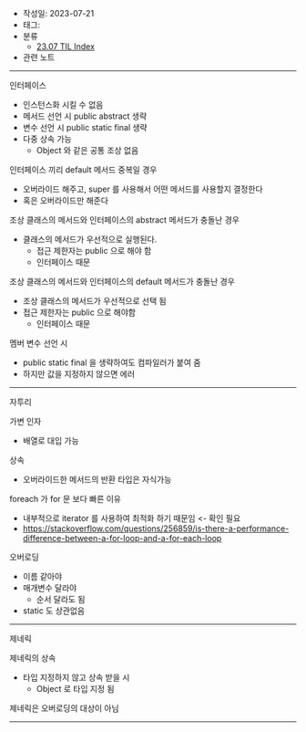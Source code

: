- 작성일: 2023-07-21
- 태그: 
- 분류
    - [23.07 TIL Index](23.07%20TIL%20Index.md)
- 관련 노트

---

인터페이스

- 인스턴스화 시킬 수 없음
- 메서드 선언 시 public abstract 생략
- 변수 선언 시 public static final 생략
- 다중 상속 가능
    - Object 와 같은 공통 조상 없음

인터페이스 끼리 default 메서드 중복일 경우

- 오버라이드 해주고, super 를 사용해서 어떤 메서드를 사용할지 결정한다
- 혹은 오버라이드만 해준다


조상 클래스의 메서드와 인터페이스의 abstract 메서드가 충돌난 경우

- 클래스의 메서드가 우선적으로 실행된다.
    - 접근 제한자는 public 으로 해야 함
    - 인터페이스 때문

조상 클래스의 메서드와 인터페이스의 default 메서드가 충돌난 경우

- 조상 클래스의 메서드가 우선적으로 선택 됨
- 접근 제한자는 public 으로 해야함
    - 인터페이스 때문

멤버 변수 선언 시

- public static final 을 생략하여도 컴파일러가 붙여 줌
- 하지만 값을 지정하지 않으면 에러

---

자투리 

가변 인자

- 배열로 대입 가능

상속

- 오버라이드한 메서드의 반환 타입은 자식가능

foreach 가 for 문 보다 빠른 이유

- 내부적으로 iterator 를 사용하여 최적화 하기 때문임 <- 확인 필요
- https://stackoverflow.com/questions/256859/is-there-a-performance-difference-between-a-for-loop-and-a-for-each-loop

오버로딩

- 이름 같아야
- 매개변수 달라야
    - 순서 달라도 됨
- static 도 상관없음

---

제네릭

제네릭의 상속

- 타입 지정하지 않고 상속 받을 시
    - Object 로 타입 지정 됨


제네릭은 오버로딩의 대상이 아님

---
